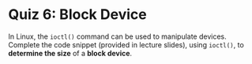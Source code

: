 # Quiz 6: Block Device

In Linux, the `ioctl()` command can be used to manipulate devices. Complete the code snippet (provided in lecture slides), using `ioctl()`, to **determine the size** of a **block device**.
